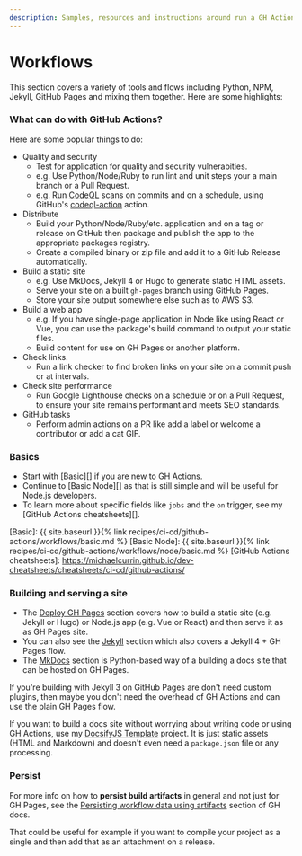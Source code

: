 ```yaml
---
description: Samples, resources and instructions around run a GH Actions workflow
---
```

# Workflows

This section covers a variety of tools and flows including Python, NPM, Jekyll, GitHub Pages and mixing them together. Here are some highlights:


### What can do with GitHub Actions?

Here are some popular things to do:

- Quality and security
    - Test for application for quality and security vulnerabities.
    - e.g. Use Python/Node/Ruby to run lint and unit steps your a main branch or a Pull Request.
    - e.g. Run [CodeQL][] scans on commits and on a schedule, using GitHub's [codeql-action][] action.
- Distribute
    - Build your Python/Node/Ruby/etc. application and on a tag or release on GitHub then package and publish the app to the appropriate packages registry.
    - Create a compiled binary or zip file and add it to a GitHub Release automatically.
- Build a static site
    - e.g. Use MkDocs, Jekyll 4 or Hugo to generate static HTML assets.
    - Serve your site on a built `gh-pages` branch using GitHub Pages.
    - Store your site output somewhere else such as to AWS S3.
- Build a web app
    - e.g. If you have single-page application in Node like using React or Vue, you can use the package's build command to output your static files.
    - Build content for use on GH Pages or another platform.
- Check links.
    - Run a link checker to find broken links on your site on a commit push or at intervals.
- Check site performance
    - Run Google Lighthouse checks on a schedule or on a Pull Request, to ensure your site remains performant and meets SEO standards.
- GitHub tasks
    - Perform admin actions on a PR like add a label or welcome a contributor or add a cat GIF.

[CodeQL]: https://securitylab.github.com/tools/codeql
[codeql-action]: https://github.com/github/codeql-action

### Basics

- Start with [Basic][] if you are new to GH Actions.
- Continue to [Basic Node][] as that is still simple and will be useful for Node.js developers.
- To learn more about specific fields like `jobs` and the `on` trigger, see my [GitHub Actions cheatsheets][].

[Basic]: {{ site.baseurl }}{% link recipes/ci-cd/github-actions/workflows/basic.md %}
[Basic Node]: {{ site.baseurl }}{% link recipes/ci-cd/github-actions/workflows/node/basic.md %}
[GitHub Actions cheatsheets]: https://michaelcurrin.github.io/dev-cheatsheets/cheatsheets/ci-cd/github-actions/

### Building and serving a site

- The [Deploy GH Pages](deploy-gh-pages) section covers how to build a static site (e.g. Jekyll or Hugo) or Node.js app (e.g. Vue or React) and then serve it as as GH Pages site.
- You can also see the [Jekyll](jekyll/) section which also covers a Jekyll 4 + GH Pages flow.
- The [MkDocs](mkdocs/) section is Python-based way of a building a docs site that can be hosted on GH Pages.

If you're building with Jekyll 3 on GitHub Pages are don't need custom plugins, then maybe you don't need the overhead of GH Actions and can use the plain GH Pages flow.

If you want to build a docs site without worrying about writing code or using GH Actions, use my [DocsifyJS Template][] project. It is just static assets (HTML and Markdown) and doesn't even need a `package.json` file or any processing.

[DocsifyJS Template]: https://michaelcurrin.github.io/docsify-js-template/#/

### Persist

For more info on how to **persist build artifacts** in general and not just for GH Pages, see the [Persisting workflow data using artifacts][] section of GH docs.

That could be useful for example if you want to compile your project as a single and then add that as an attachment on a release.

[Persisting workflow data using artifacts]: https://docs.github.com/en/actions/configuring-and-managing-workflows/persisting-workflow-data-using-artifacts
